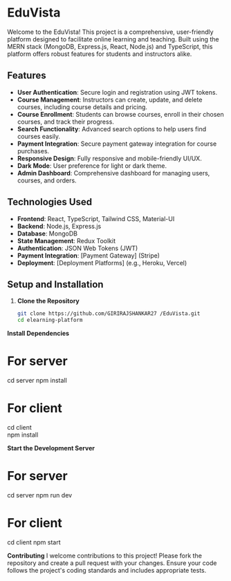 # EduVista

Welcome to the EduVista! This project is a comprehensive, user-friendly platform designed to facilitate online learning and teaching. Built using the MERN stack (MongoDB, Express.js, React, Node.js) and TypeScript, this platform offers robust features for students and instructors alike. 

## Features

- **User Authentication**: Secure login and registration using JWT tokens.
- **Course Management**: Instructors can create, update, and delete courses, including course details and pricing.
- **Course Enrollment**: Students can browse courses, enroll in their chosen courses, and track their progress.
- **Search Functionality**: Advanced search options to help users find courses easily.
- **Payment Integration**: Secure payment gateway integration for course purchases.
- **Responsive Design**: Fully responsive and mobile-friendly UI/UX.
- **Dark Mode**: User preference for light or dark theme.
- **Admin Dashboard**: Comprehensive dashboard for managing users, courses, and orders.

## Technologies Used

- **Frontend**: React, TypeScript, Tailwind CSS, Material-UI
- **Backend**: Node.js, Express.js
- **Database**: MongoDB
- **State Management**: Redux Toolkit
- **Authentication**: JSON Web Tokens (JWT)
- **Payment Integration**: [Payment Gateway] (Stripe)
- **Deployment**: [Deployment Platforms] (e.g., Heroku, Vercel)

## Setup and Installation

1. **Clone the Repository**
   ```bash
   git clone https://github.com/GIRIRAJSHANKAR27 /EduVista.git
   cd elearning-platform


**Install Dependencies**
# For server
cd server
npm install


# For client
cd client    
npm install


**Start the Development Server**

# For server
cd server
npm run dev

# For client
cd client
npm start

**Contributing**
I welcome contributions to this project! Please fork the repository and create a pull request with your changes. Ensure your code follows the project's coding standards and includes appropriate tests.

